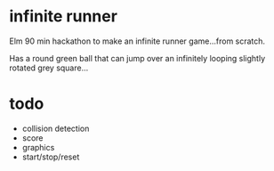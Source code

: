 # infinite runner

Elm 90 min hackathon to make an infinite runner game...from scratch.

Has a round green ball that can jump over an infinitely looping slightly rotated grey square...

# todo

* collision detection
* score
* graphics
* start/stop/reset
